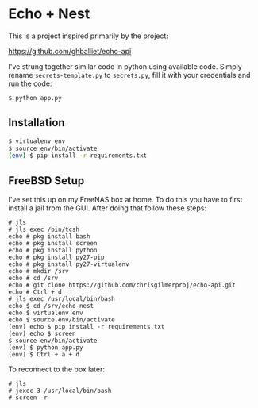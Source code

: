 Echo + Nest
===

This is a project inspired primarily by the project:

https://github.com/ghballiet/echo-api

I've strung together similar code in python using available
code.  Simply rename `secrets-template.py` to `secrets.py`,
fill it with your credentials and run the code:

```sh
$ python app.py
```

Installation
---

```sh
$ virtualenv env
$ source env/bin/activate
(env) $ pip install -r requirements.txt
```


FreeBSD Setup
---

I've set this up on my FreeNAS box at home.  To do this you have to first
install a jail from the GUI.  After doing that follow these steps:

```
# jls
# jls exec /bin/tcsh
echo # pkg install bash
echo # pkg install screen
echo # pkg install python
echo # pkg install py27-pip
echo # pkg install py27-virtualenv
echo # mkdir /srv
echo # cd /srv
echo # git clone https://github.com/chrisgilmerproj/echo-api.git
echo # Ctrl + d
# jls exec /usr/local/bin/bash
echo $ cd /srv/echo-nest
echo $ virtualenv env
echo $ source env/bin/activate
(env) echo $ pip install -r requirements.txt
(env) echo $ screen
$ source env/bin/activate
(env) $ python app.py
(env) $ Ctrl + a + d
```

To reconnect to the box later:

```
# jls
# jexec 3 /usr/local/bin/bash
# screen -r
```

